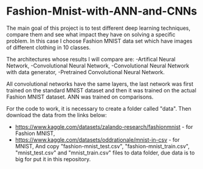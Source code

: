 # Fashion-Mnist-with-ANN-and-CNNs

The main goal of this project is to test different deep learning techniques, compare them and see what impact they have on solving a specific problem. In this case I choose Fashion MNIST data set which have images of different clothing in 10 classes. 

The architectures whose results I will compare are:
-Artifical Neural Network,
-Convolutional Neural Network,
-Convolutional Neural Network with data generator,
-Pretrained Convolutional Neural Network.

All convolutional networks have the same layers, the last network was first trained on the standard MNIST dataset and then it was trained on the actual Fashion MNIST dataset. ANN was trained on comparisons.


For the code to work, it is necessary to create a folder called "data". Then download the data from the links below:
- https://www.kaggle.com/datasets/zalando-research/fashionmnist - for Fashion MNIST,
- https://www.kaggle.com/datasets/oddrationale/mnist-in-csv - for MNIST,
And copy "fashion-mnist_test.csv", "fashion-mnist_train.csv", "mnist_test.csv" and "mnist_train.csv" files to data folder, due data is to big for put it in this repository.  
